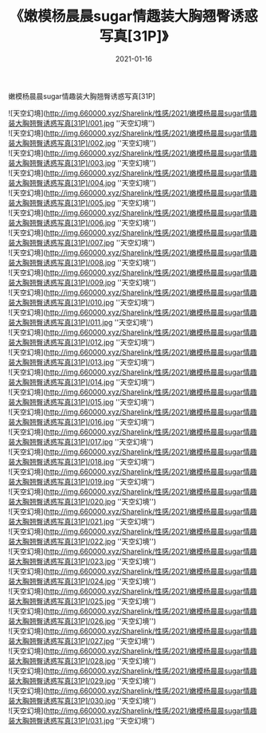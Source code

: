 ﻿---
layout: post
title:  《嫩模杨晨晨sugar情趣装大胸翘臀诱惑写真[31P]》
date:   2021-01-16
img: http://img.660000.xyz/Sharelink/性感/2021/嫩模杨晨晨sugar情趣装大胸翘臀诱惑写真[31P]/000.jpg
categories: [美女, 性感, 泳衣]
---

嫩模杨晨晨sugar情趣装大胸翘臀诱惑写真[31P]



![天空幻境](http://img.660000.xyz/Sharelink/性感/2021/嫩模杨晨晨sugar情趣装大胸翘臀诱惑写真[31P]/001.jpg ''天空幻境'') <br>
![天空幻境](http://img.660000.xyz/Sharelink/性感/2021/嫩模杨晨晨sugar情趣装大胸翘臀诱惑写真[31P]/002.jpg ''天空幻境'') <br>
![天空幻境](http://img.660000.xyz/Sharelink/性感/2021/嫩模杨晨晨sugar情趣装大胸翘臀诱惑写真[31P]/003.jpg ''天空幻境'') <br>
![天空幻境](http://img.660000.xyz/Sharelink/性感/2021/嫩模杨晨晨sugar情趣装大胸翘臀诱惑写真[31P]/004.jpg ''天空幻境'') <br>
![天空幻境](http://img.660000.xyz/Sharelink/性感/2021/嫩模杨晨晨sugar情趣装大胸翘臀诱惑写真[31P]/005.jpg ''天空幻境'') <br>
![天空幻境](http://img.660000.xyz/Sharelink/性感/2021/嫩模杨晨晨sugar情趣装大胸翘臀诱惑写真[31P]/006.jpg ''天空幻境'') <br>
![天空幻境](http://img.660000.xyz/Sharelink/性感/2021/嫩模杨晨晨sugar情趣装大胸翘臀诱惑写真[31P]/007.jpg ''天空幻境'') <br>
![天空幻境](http://img.660000.xyz/Sharelink/性感/2021/嫩模杨晨晨sugar情趣装大胸翘臀诱惑写真[31P]/008.jpg ''天空幻境'') <br>
![天空幻境](http://img.660000.xyz/Sharelink/性感/2021/嫩模杨晨晨sugar情趣装大胸翘臀诱惑写真[31P]/009.jpg ''天空幻境'') <br>
![天空幻境](http://img.660000.xyz/Sharelink/性感/2021/嫩模杨晨晨sugar情趣装大胸翘臀诱惑写真[31P]/010.jpg ''天空幻境'') <br>
![天空幻境](http://img.660000.xyz/Sharelink/性感/2021/嫩模杨晨晨sugar情趣装大胸翘臀诱惑写真[31P]/011.jpg ''天空幻境'') <br>
![天空幻境](http://img.660000.xyz/Sharelink/性感/2021/嫩模杨晨晨sugar情趣装大胸翘臀诱惑写真[31P]/012.jpg ''天空幻境'') <br>
![天空幻境](http://img.660000.xyz/Sharelink/性感/2021/嫩模杨晨晨sugar情趣装大胸翘臀诱惑写真[31P]/013.jpg ''天空幻境'') <br>
![天空幻境](http://img.660000.xyz/Sharelink/性感/2021/嫩模杨晨晨sugar情趣装大胸翘臀诱惑写真[31P]/014.jpg ''天空幻境'') <br>
![天空幻境](http://img.660000.xyz/Sharelink/性感/2021/嫩模杨晨晨sugar情趣装大胸翘臀诱惑写真[31P]/015.jpg ''天空幻境'') <br>
![天空幻境](http://img.660000.xyz/Sharelink/性感/2021/嫩模杨晨晨sugar情趣装大胸翘臀诱惑写真[31P]/016.jpg ''天空幻境'') <br>
![天空幻境](http://img.660000.xyz/Sharelink/性感/2021/嫩模杨晨晨sugar情趣装大胸翘臀诱惑写真[31P]/017.jpg ''天空幻境'') <br>
![天空幻境](http://img.660000.xyz/Sharelink/性感/2021/嫩模杨晨晨sugar情趣装大胸翘臀诱惑写真[31P]/018.jpg ''天空幻境'') <br>
![天空幻境](http://img.660000.xyz/Sharelink/性感/2021/嫩模杨晨晨sugar情趣装大胸翘臀诱惑写真[31P]/019.jpg ''天空幻境'') <br>
![天空幻境](http://img.660000.xyz/Sharelink/性感/2021/嫩模杨晨晨sugar情趣装大胸翘臀诱惑写真[31P]/020.jpg ''天空幻境'') <br>
![天空幻境](http://img.660000.xyz/Sharelink/性感/2021/嫩模杨晨晨sugar情趣装大胸翘臀诱惑写真[31P]/021.jpg ''天空幻境'') <br>
![天空幻境](http://img.660000.xyz/Sharelink/性感/2021/嫩模杨晨晨sugar情趣装大胸翘臀诱惑写真[31P]/022.jpg ''天空幻境'') <br>
![天空幻境](http://img.660000.xyz/Sharelink/性感/2021/嫩模杨晨晨sugar情趣装大胸翘臀诱惑写真[31P]/023.jpg ''天空幻境'') <br>
![天空幻境](http://img.660000.xyz/Sharelink/性感/2021/嫩模杨晨晨sugar情趣装大胸翘臀诱惑写真[31P]/024.jpg ''天空幻境'') <br>
![天空幻境](http://img.660000.xyz/Sharelink/性感/2021/嫩模杨晨晨sugar情趣装大胸翘臀诱惑写真[31P]/025.jpg ''天空幻境'') <br>
![天空幻境](http://img.660000.xyz/Sharelink/性感/2021/嫩模杨晨晨sugar情趣装大胸翘臀诱惑写真[31P]/026.jpg ''天空幻境'') <br>
![天空幻境](http://img.660000.xyz/Sharelink/性感/2021/嫩模杨晨晨sugar情趣装大胸翘臀诱惑写真[31P]/027.jpg ''天空幻境'') <br>
![天空幻境](http://img.660000.xyz/Sharelink/性感/2021/嫩模杨晨晨sugar情趣装大胸翘臀诱惑写真[31P]/028.jpg ''天空幻境'') <br>
![天空幻境](http://img.660000.xyz/Sharelink/性感/2021/嫩模杨晨晨sugar情趣装大胸翘臀诱惑写真[31P]/029.jpg ''天空幻境'') <br>
![天空幻境](http://img.660000.xyz/Sharelink/性感/2021/嫩模杨晨晨sugar情趣装大胸翘臀诱惑写真[31P]/030.jpg ''天空幻境'') <br>
![天空幻境](http://img.660000.xyz/Sharelink/性感/2021/嫩模杨晨晨sugar情趣装大胸翘臀诱惑写真[31P]/031.jpg ''天空幻境'') <br>